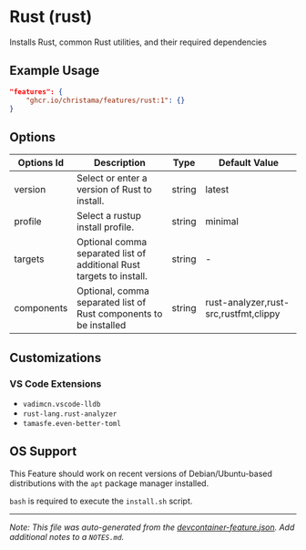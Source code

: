 
# Rust (rust)

Installs Rust, common Rust utilities, and their required dependencies

## Example Usage

```json
"features": {
    "ghcr.io/christama/features/rust:1": {}
}
```

## Options

| Options Id | Description | Type | Default Value |
|-----|-----|-----|-----|
| version | Select or enter a version of Rust to install. | string | latest |
| profile | Select a rustup install profile. | string | minimal |
| targets | Optional comma separated list of additional Rust targets to install. | string | - |
| components | Optional, comma separated list of Rust components to be installed | string | rust-analyzer,rust-src,rustfmt,clippy |

## Customizations

### VS Code Extensions

- `vadimcn.vscode-lldb`
- `rust-lang.rust-analyzer`
- `tamasfe.even-better-toml`



## OS Support

This Feature should work on recent versions of Debian/Ubuntu-based distributions with the `apt` package manager installed.

`bash` is required to execute the `install.sh` script.


---

_Note: This file was auto-generated from the [devcontainer-feature.json](https://github.com/christama/features/blob/main/src/rust/devcontainer-feature.json).  Add additional notes to a `NOTES.md`._
